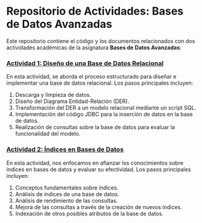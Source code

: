 # Repositorio de Actividades: Bases de Datos Avanzadas

Este repositorio contiene el código y los documentos relacionados con dos actividades académicas de la asignatura **Bases de Datos Avanzadas**:



### [Actividad 1: Diseño de una Base de Datos Relacional](https://github.com/JMPinillos/ADVANCED-DATABASES/tree/main/Relational%20Database%20Design)

En esta actividad, se aborda el proceso estructurado para diseñar e implementar una base de datos relacional. Los pasos principales incluyen:

1. Descarga y limpieza de datos.
2. Diseño del Diagrama Entidad-Relación (DER).
3. Transformación del DER a un modelo relacional mediante un script SQL.
4. Implementación del código JDBC para la inserción de datos en la base de datos.
5. Realización de consultas sobre la base de datos para evaluar la funcionalidad del modelo.



### [Actividad 2: Índices en Bases de Datos](https://github.com/JMPinillos/ADVANCED-DATABASES/tree/main/Indexes%20in%20Databases)

En esta actividad, nos enfocamos en afianzar los conocimientos sobre índices en bases de datos y evaluar su efectividad. Los pasos principales incluyen:

1. Conceptos fundamentales sobre índices.
2. Análisis de índices de una base de datos.
3. Análisis de rendimiento de las consultas.
4. Mejora de las consultas a través de la creación de nuevos índices.
5. Indexación de otros posibles atributos de la base de datos.

